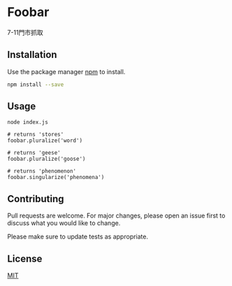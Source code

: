 # Foobar

7-11門市抓取

## Installation

Use the package manager [npm](https://www.npmjs.com/) to install.

```bash
npm install --save
```

## Usage

```node
node index.js

# returns 'stores'
foobar.pluralize('word')

# returns 'geese'
foobar.pluralize('goose')

# returns 'phenomenon'
foobar.singularize('phenomena')
```

## Contributing
Pull requests are welcome. For major changes, please open an issue first to discuss what you would like to change.

Please make sure to update tests as appropriate.

## License
[MIT](https://choosealicense.com/licenses/mit/)